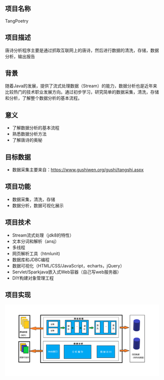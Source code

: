 ## 项目名称
TangPoetry
## 项目描述
唐诗分析程序主要是通过抓取互联网上的唐诗，然后进行数据的清洗，存储，数据分析，输出报告
## 背景
随着Java的发展，提供了流式处理数据（Stream）的能力，数据分析也是近年来比较热门的技术职业发展方向。通过初步学习，研究简单的数据采集，清洗，存储和分析，了解整个数据分析的基本流程。
## 意义
+ 了解数据分析的基本流程
+ 熟悉数据分析方法
+ 了解唐诗的奥秘
## 目标数据
+ 数据采集主要来自：https://www.gushiwen.org/gushi/tangshi.aspx
## 项目功能
+ 数据采集，清洗，存储
+ 数据分析，数据可视化展示
## 项目技术
+ Stream流式处理（jdk8的特性）
+ 文本分词和解析（ansj）
+ 多线程
+ 网页解析工具（htmlunit)
+ 数据库和JDBC编程
+ 数据可视化（HTML/CSS/JavaScript，echarts，jQuery）
+ Servlet/Sparkjava嵌入式Web容器（自己写web服务器）
+ DIY构建对象管理工程
## 项目实现
![avatar](tangpoetry.png)

   


